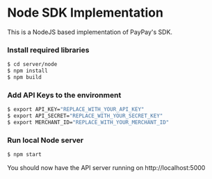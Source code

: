 # Node SDK Implementation

This is a NodeJS based implementation of PayPay's SDK.

### Install required libraries

```sh
$ cd server/node
$ npm install
$ npm build
```
### Add API Keys to the environment

```sh
$ export API_KEY="REPLACE_WITH_YOUR_API_KEY"
$ export API_SECRET="REPLACE_WITH_YOUR_SECRET_KEY" 
$ export MERCHANT_ID="REPLACE_WITH_YOUR_MERCHANT_ID"
```

### Run local Node server
```sh
$ npm start
```
You should now have the API server running on http://localhost:5000
